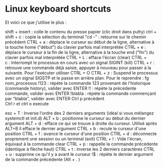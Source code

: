 # Linux keyboard shortcuts

Et voici ce que j'utilise le plus :

shift + insert : colle le contenu du presse papier (clic droit dans putty)
ctrl + shift + c : copie la sélection du terminal
"cd -" : retourne sur le chemin précédent
CTRL + a : déplace le curseur au début de la ligne, alternative à la touche home ("début") du clavier parfois mal interprétée
CTRL + e : déplace le curseur à la fin de la ligne, alternative à la touche end ("fin") du clavier parfois mal interprétée
CTRL + L : efface l'écran (clear)
CTRL + c : Interrompt le processus en cours avec un signal SIGINT (kill)
CTRL + r : retrouve une commande déjà saisie, appuyer à nouveau pour passer à la suivante. Pour l'exécuter utiliser CTRL + O
CTRL + z : Suspend le processus avec un signal SIGSTP et le passe en arrière plan. Pour le reprendre : fg nom_processus
!123 : répète la commande 123 provenant de l'historique (commande history), valider avec ENTER
!! : répète la précédente commande, valider avec ENTER
!blabla : répète la commande commençant par "blabla", valider avec ENTER
Ctrl p précédent  
Ctrl r et ctrl o execute


esc + T : Inverse l'ordre des 2 derniers arguments (idéal si vous mélangez systemctl et init.d)
ALT + b : positionne le curseur au début du dernier argument
ALT + d : efface ce qui se trouve à droite du curseur. Utilisé après ALT+B il efface le dernier argument
CTRL + b : recule le curseur d'une position
CTRL + f : avance le curseur d'une position
CTRL + d : déconnecte proprement une session ou un terminal (exit)
CTRL + l : Vide l'écran, équivaut à la commande clear
CTRL + p : rappelle la commande précédente (identique à flèche haut)
CTRL + t : inverse les 2 derniers caractères
CTRL + u : supprime ce qu'il y a avant le curseur
!$ : répète le dernier argument de la commande précédente (Alt + . )
